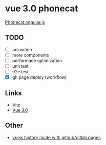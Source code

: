 # vue 3.0 phonecat

[Phonecat angular.js](http://angular.github.io/angular-phonecat/step-14/app/#!/phones)

## TODO

- [ ] animation
- [ ] more components
- [ ] performace optimization
- [ ] unit test
- [ ] e2e test
- [x] gh page deploy (workflow)

## Links

- [Vite](https://github.com/vitejs/vite)
- [Vue 3.0](https://v3.vuejs.org/)


## Other

- [vuejs history mode with github/gitlab pages](https://stackoverflow.com/questions/48521177/404-when-reloading-a-vue-website-published-to-github-pages)
